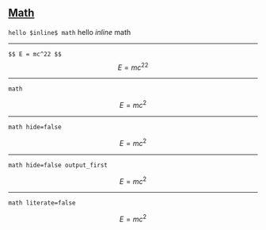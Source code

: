 ## [Math](https://shd101wyy.github.io/markdown-preview-enhanced/#/math)

`hello $inline$ math`
hello $inline$ math

---

`$$ E = mc^22 $$`
$$E = mc^22$$

---

`math`

```math
E = mc^2
```

---

`math hide=false`

```math hide=false
E = mc^2
```

---

`math hide=false output_first`

```math hide=false output_first
E = mc^2
```

---

`math literate=false`

```math literate=false
E = mc^2
```
